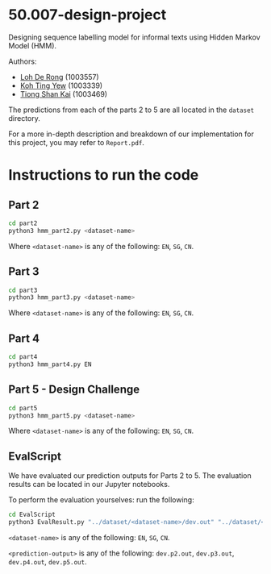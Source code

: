 # 50.007-design-project

Designing sequence labelling model for informal texts using Hidden Markov Model (HMM).

Authors:

- [Loh De Rong](https://github.com/derong97) (1003557)
- [Koh Ting Yew](https://github.com/ktingyew) (1003339)
- [Tiong Shan Kai](https://github.com/shankaikai) (1003469)

The predictions from each of the parts 2 to 5 are all located in the `dataset` directory.

For a more in-depth description and breakdown of our implementation for this project, you may refer to `Report.pdf`.

# Instructions to run the code

## Part 2

```bash
cd part2
python3 hmm_part2.py <dataset-name>
```

Where `<dataset-name>` is any of the following: `EN`, `SG`, `CN`.

## Part 3

```bash
cd part3
python3 hmm_part3.py <dataset-name>
```

Where `<dataset-name>` is any of the following: `EN`, `SG`, `CN`.

## Part 4

```bash
cd part4
python3 hmm_part4.py EN
```

## Part 5 - Design Challenge

```bash
cd part5
python3 hmm_part5.py <dataset-name>
```

Where `<dataset-name>` is any of the following: `EN`, `SG`, `CN`.

## EvalScript

We have evaluated our prediction outputs for Parts 2 to 5. The evaluation results can be located in our Jupyter notebooks.

To perform the evaluation yourselves: run the following:

```bash
cd EvalScript
python3 EvalResult.py "../dataset/<dataset-name>/dev.out" "../dataset/<dataset-name>/<prediction-output>"
```

`<dataset-name>` is any of the following: `EN`, `SG`, `CN`.

`<prediction-output>` is any of the following: `dev.p2.out`, `dev.p3.out`, `dev.p4.out`, `dev.p5.out`.
